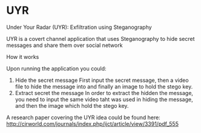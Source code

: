 UYR
===

Under Your Radar (UYR): Exfiltration using Steganography

UYR is a covert channel application that uses Steganography to hide secret messages and share them over social network


How it works

Upon running the application you could:
1. Hide the secret message
First input the secret message, then a video file to hide the message into and finally an image to hold the stego key. 
2. Extract secret the message
In order to extract the hidden the message, you need to input the same video taht was used in hiding the message, and then the image which hold the stego key. 

A research paper covering the UYR idea could be found here: http://cirworld.com/journals/index.php/ijct/article/view/3391/pdf_555
